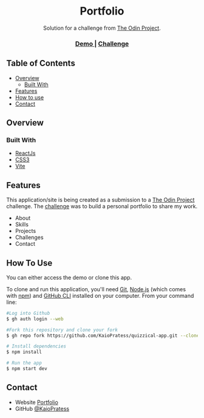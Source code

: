 <h1 align="center">Portfolio</h1>

<div align="center">
   Solution for a challenge from  <a href="https://www.theodinproject.com" target="_blank">The Odin Project</a>.
</div>

<div align="center">
  <h3>
    <a href="https://kaiopratess.github.io/portfolio/" target='_blank'>
      Demo
    </a>
    <span> | </span>
    <a href="https://www.theodinproject.com/lessons/node-path-advanced-html-and-css-personal-portfolio">
      Challenge
    </a>
  </h3>
</div>

<!-- TABLE OF CONTENTS -->

## Table of Contents

- [Overview](#overview)
  - [Built With](#built-with)
- [Features](#features)
- [How to use](#how-to-use)
- [Contact](#contact)

<!-- OVERVIEW -->

## Overview



### Built With

- [ReactJs](https://reactjs.org/)
- [CSS3](https://developer.mozilla.org/pt-BR/docs/Web/CSS)
- [Vite](https://vitejs.dev/)

## Features

This application/site is being created as a submission to a [The Odin Project](https://www.theodinproject.com) challenge. The [challenge](https://www.theodinproject.com/lessons/node-path-advanced-html-and-css-personal-portfolio) was to build a personal portfolio to share my work.

- About
- Skills
- Projects
- Challenges
- Contact

## How To Use

<!-- Example: -->
You can either access the demo or clone this app.

To clone and run this application, you'll need [Git](https://git-scm.com), [Node.js](https://nodejs.org/en/download/) (which comes with [npm](http://npmjs.com)) and [GitHub CLI](https://cli.github.com/) installed on your computer. From your command line:

```bash
#Log into Github
$ gh auth login --web

#Fork this repository and clone your fork
$ gh repo fork https://github.com/KaioPratess/quizzical-app.git --clone

# Install dependencies
$ npm install

# Run the app
$ npm start dev
```

## Contact

- Website [Portfolio](https://kaiopratess.github.io/portfolio/)
- GitHub [@KaioPratess](https://github.com/KaioPratess)
